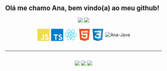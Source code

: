## Olá me chamo Ana, bem vindo(a) ao meu github!

<div align="center">
	<a href="https://github.com/AnaLuizaRChiamenti"><img height="180em" src="https://github-readme-stats.vercel.app/api?username=AnaLuizaRChiamenti&show_icons=true&theme=dracula"/></a>
	<a href="https://github.com/AnaLuizaRChiamenti"><img height="180em" src="https://github-readme-stats.vercel.app/api/top-langs/?username=AnaLuizaRChiamenti&layout=compact&langs_count=7&theme=dracula"/></a>
</div>

<div align="center" style="display: inline_block"><br>
	<img align="center" alt="Ana-Js" height="40" width="40" src="https://raw.githubusercontent.com/devicons/devicon/master/icons/javascript/javascript-plain.svg">
	<img align="center" alt="Ana-Ts" height="40" width="40" src="https://raw.githubusercontent.com/devicons/devicon/master/icons/typescript/typescript-plain.svg">
	<img align="center" alt="Ana-React" height="40" width="40" src="https://raw.githubusercontent.com/devicons/devicon/master/icons/react/react-original.svg">
	<img align="center" alt="Ana-HTML" height="40" width="40" src="https://raw.githubusercontent.com/devicons/devicon/master/icons/html5/html5-original.svg">
	<img align="center" alt="Ana-CSS" height="40" width="40" src="https://raw.githubusercontent.com/devicons/devicon/master/icons/css3/css3-original.svg">
	<img align="center" alt="Ana-Java" height="40" width="40" src="https://upload.wikimedia.org/wikipedia/pt/3/30/Java_programming_language_logo.svg">
</div>

<br>

---

<br>

<div align="center">
	<a href="https://www.instagram.com/ana.chiamenti/" target="_blank"><img src="https://img.shields.io/badge/-Instagram-%23E4405F?style=for-the-badge&logo=instagram&logoColor=white" target="_blank"></a>
	<a href = "mailto:analuizarodrigueschiamenti@gmail.com"><img src="https://img.shields.io/badge/-Gmail-%23333?style=for-the-badge&logo=gmail&logoColor=white" target="_blank"></a>
	<a href="https://www.linkedin.com/in/analuiza-rodrigueschiamenti/" target="_blank"><img src="https://img.shields.io/badge/-LinkedIn-%230077B5?style=for-the-badge&logo=linkedin&logoColor=white" target="_blank"></a>
</div>
